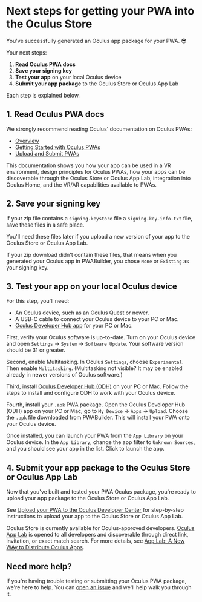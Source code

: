 ﻿# Next steps for getting your PWA into the Oculus Store
You've successfully generated an Oculus app package for your PWA. 😎 

Your next steps:
1. **Read Oculus PWA docs**
2. **Save your signing key** 
3. **Test your app** on your local Oculus device
4. **Submit your app package** to the Oculus Store or Oculus App Lab

Each step is explained below.

## 1. Read Oculus PWA docs

We strongly recommend reading Oculus' documentation on Oculus PWAs:

- [Overview](https://developer.oculus.com/pwa/)
- [Getting Started with Oculus PWAs](https://developer.oculus.com/documentation/web/pwa-gs/)
- [Upload and Submit PWAs](https://developer.oculus.com/documentation/web/pwa-submit-app/)

This documentation shows you how your app can be used in a VR environment, design principles for Oculus PWAs, how your apps can be discoverable through the Oculus Store or Oculus App Lab, integration into Oculus Home, and the VR/AR capabilities available to PWAs.

## 2. Save your signing key

If your zip file contains a `signing.keystore` file a `signing-key-info.txt` file, save these files in a safe place.

You'll need these files later if you upload a new version of your app to the Oculus Store or Oculus App Lab.

If your zip download didn't contain these files, that means when you generated your Oculus app in PWABuilder, you chose `None` or `Existing` as your signing key.

## 3. Test your app on your local Oculus device

For this step, you'll need:

- An Oculus device, such as an Oculus Quest or newer.
- A USB-C cable to connect your Oculus device to your PC or Mac.
- [Oculus Developer Hub app](https://developer.oculus.com/documentation/unity/ts-odh/) for your PC or Mac.

First, verify your Oculus software is up-to-date. Turn on your Oculus device and open `Settings` -> `System` -> `Software Update`.  Your software version should be 31 or greater.

Second, enable Multitasking. In Oculus `Settings`, choose `Experimental`. Then enable `Multitasking`. (Multitasking not visible? It may be enabled already in newer versions of Oculus software.)

Third, install [Oculus Developer Hub (ODH)](https://developer.oculus.com/documentation/unity/ts-odh/) on your PC or Mac. Follow the steps to install and configure ODH to work with your Oculus device.

Fourth, install your `.apk` PWA package. Open the Oculus Developer Hub (ODH) app on your PC or Mac, go to `My Device` -> `Apps` -> `Upload`. Choose the `.apk` file downloaded from PWABuilder. This will install your PWA onto your Oculus device.

Once installed, you can launch your PWA from the `App Library` on your Oculus device. In the `App Library`, change the app filter to `Unknown Sources`, and you should see your app in the list. Click to launch the app.

## 4. Submit your app package to the Oculus Store or Oculus App Lab

Now that you've built and tested your PWA Oculus package, you're ready to upload your app package to the Oculus Store or Oculus App Lab.

See [Upload your PWA to the Oculus Developer Center](https://developer.oculus.com/documentation/web/pwa-submit-app/#upload-the-pwa-in-the-oculus-developer-center) for step-by-step instructions to upload your app to the Oculus Store or Oculus App Lab.

Oculus Store is currently available for Oculus-approved developers. [Oculus App Lab](https://developer.oculus.com/blog/introducing-app-lab-a-new-way-to-distribute-oculus-quest-apps/) is opened to all developers and discoverable through direct link, invitation, or exact match search. For more details, see [App Lab: A New WAy to Distribute Oculus Apps](https://developer.oculus.com/blog/introducing-app-lab-a-new-way-to-distribute-oculus-quest-apps/).

## Need more help?

If you're having trouble testing or submitting your Oculus PWA package, we're here to help. You can [open an issue](https://github.com/pwa-builder/pwabuilder/issues/new?&labels=oculus-platform,question%20%3Agrey_question%3A) and we'll help walk you through it.
